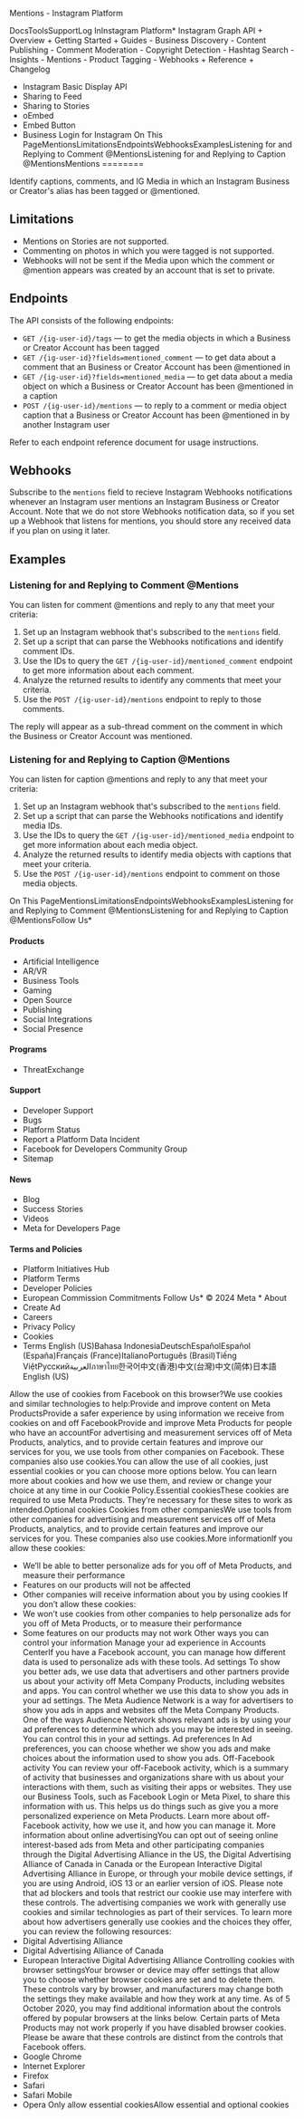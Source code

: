Mentions - Instagram Platform

DocsToolsSupportLog InInstagram Platform* Instagram Graph API
	+ Overview
	+ Getting Started
	+ Guides
		- Business Discovery
		- Content Publishing
		- Comment Moderation
		- Copyright Detection
		- Hashtag Search
		- Insights
		- Mentions
		- Product Tagging
		- Webhooks
	+ Reference
	+ Changelog
* Instagram Basic Display API
* Sharing to Feed
* Sharing to Stories
* oEmbed
* Embed Button
* Business Login for Instagram
On This PageMentionsLimitationsEndpointsWebhooksExamplesListening for and Replying to Comment @MentionsListening for and Replying to Caption @MentionsMentions
========

Identify captions, comments, and IG Media in which an Instagram Business or Creator's alias has been tagged or @mentioned.

Limitations
-----------

* Mentions on Stories are not supported.
* Commenting on photos in which you were tagged is not supported.
* Webhooks will not be sent if the Media upon which the comment or @mention appears was created by an account that is set to private.

Endpoints
---------

The API consists of the following endpoints:

* `GET /{ig-user-id}/tags` — to get the media objects in which a Business or Creator Account has been tagged
* `GET /{ig-user-id}?fields=mentioned_comment` — to get data about a comment that an Business or Creator Account has been @mentioned in
* `GET /{ig-user-id}?fields=mentioned_media` — to get data about a media object on which a Business or Creator Account has been @mentioned in a caption
* `POST /{ig-user-id}/mentions` — to reply to a comment or media object caption that a Business or Creator Account has been @mentioned in by another Instagram user

Refer to each endpoint reference document for usage instructions.

Webhooks
--------

Subscribe to the `mentions` field to recieve Instagram Webhooks notifications whenever an Instagram user mentions an Instagram Business or Creator Account. Note that we do not store Webhooks notification data, so if you set up a Webhook that listens for mentions, you should store any received data if you plan on using it later.

Examples
--------

### Listening for and Replying to Comment @Mentions

You can listen for comment @mentions and reply to any that meet your criteria:

1. Set up an Instagram webhook that's subscribed to the `mentions` field.
2. Set up a script that can parse the Webhooks notifications and identify comment IDs.
3. Use the IDs to query the `GET /{ig-user-id}/mentioned_comment` endpoint to get more information about each comment.
4. Analyze the returned results to identify any comments that meet your criteria.
5. Use the `POST /{ig-user-id}/mentions` endpoint to reply to those comments.

The reply will appear as a sub-thread comment on the comment in which the Business or Creator Account was mentioned.

### Listening for and Replying to Caption @Mentions

You can listen for caption @mentions and reply to any that meet your criteria:

1. Set up an Instagram webhook that's subscribed to the `mentions` field.
2. Set up a script that can parse the Webhooks notifications and identify media IDs.
3. Use the IDs to query the `GET /{ig-user-id}/mentioned_media` endpoint to get more information about each media object.
4. Analyze the returned results to identify media objects with captions that meet your criteria.
5. Use the `POST /{ig-user-id}/mentions` endpoint to comment on those media objects.

On This PageMentionsLimitationsEndpointsWebhooksExamplesListening for and Replying to Comment @MentionsListening for and Replying to Caption @MentionsFollow Us* 
#### Products
* Artificial Intelligence
* AR/VR
* Business Tools
* Gaming
* Open Source
* Publishing
* Social Integrations
* Social Presence
#### Programs
* ThreatExchange
#### Support
* Developer Support
* Bugs
* Platform Status
* Report a Platform Data Incident
* Facebook for Developers Community Group
* Sitemap
#### News
* Blog
* Success Stories
* Videos
* Meta for Developers Page
#### Terms and Policies
* Platform Initiatives Hub
* Platform Terms
* Developer Policies
* European Commission Commitments
Follow Us* 
 © 2024 Meta * About
* Create Ad
* Careers
* Privacy Policy
* Cookies
* Terms
English (US)Bahasa IndonesiaDeutschEspañolEspañol (España)Français (France)ItalianoPortuguês (Brasil)Tiếng ViệtРусскийالعربيةภาษาไทย한국어中文(香港)中文(台灣)中文(简体)日本語English (US)

Allow the use of cookies from Facebook on this browser?We use cookies and similar technologies to help:Provide and improve content on Meta ProductsProvide a safer experience by using information we receive from cookies on and off FacebookProvide and improve Meta Products for people who have an accountFor advertising and measurement services off of Meta Products, analytics, and to provide certain features and improve our services for you, we use tools from other companies on Facebook. These companies also use cookies.You can allow the use of all cookies, just essential cookies or you can choose more options below. You can learn more about cookies and how we use them, and review or change your choice at any time in our Cookie Policy.Essential cookiesThese cookies are required to use Meta Products. They’re necessary for these sites to work as intended.Optional cookies
Cookies from other companiesWe use tools from other companies for advertising and measurement services off of Meta Products, analytics, and to provide certain features and improve our services for you. These companies also use cookies.More informationIf you allow these cookies:
* We’ll be able to better personalize ads for you off of Meta Products, and measure their performance
* Features on our products will not be affected
* Other companies will receive information about you by using cookies
If you don’t allow these cookies:
* We won’t use cookies from other companies to help personalize ads for you off of Meta Products, or to measure their performance
* Some features on our products may not work
Other ways you can control your information
Manage your ad experience in Accounts CenterIf you have a Facebook account, you can manage how different data is used to personalize ads with these tools.
Ad settings
To show you better ads, we use data that advertisers and other partners provide us about your activity off Meta Company Products, including websites and apps. You can control whether we use this data to show you ads in your ad settings.
The Meta Audience Network is a way for advertisers to show you ads in apps and websites off the Meta Company Products. One of the ways Audience Network shows relevant ads is by using your ad preferences to determine which ads you may be interested in seeing. You can control this in your ad settings.
Ad preferences
In Ad preferences, you can choose whether we show you ads and make choices about the information used to show you ads.
Off-Facebook activity
You can review your off-Facebook activity, which is a summary of activity that businesses and organizations share with us about your interactions with them, such as visiting their apps or websites. They use our Business Tools, such as Facebook Login or Meta Pixel, to share this information with us. This helps us do things such as give you a more personalized experience on Meta Products. Learn more about off-Facebook activity, how we use it, and how you can manage it.
More information about online advertisingYou can opt out of seeing online interest-based ads from Meta and other participating companies through the Digital Advertising Alliance in the US, the Digital Advertising Alliance of Canada in Canada or the European Interactive Digital Advertising Alliance in Europe, or through your mobile device settings, if you are using Android, iOS 13 or an earlier version of iOS. Please note that ad blockers and tools that restrict our cookie use may interfere with these controls.
The advertising companies we work with generally use cookies and similar technologies as part of their services. To learn more about how advertisers generally use cookies and the choices they offer, you can review the following resources:
* Digital Advertising Alliance
* Digital Advertising Alliance of Canada
* European Interactive Digital Advertising Alliance
Controlling cookies with browser settingsYour browser or device may offer settings that allow you to choose whether browser cookies are set and to delete them. These controls vary by browser, and manufacturers may change both the settings they make available and how they work at any time. As of 5 October 2020, you may find additional information about the controls offered by popular browsers at the links below. Certain parts of Meta Products may not work properly if you have disabled browser cookies. Please be aware that these controls are distinct from the controls that Facebook offers.
* Google Chrome
* Internet Explorer
* Firefox
* Safari
* Safari Mobile
* Opera
Only allow essential cookiesAllow essential and optional cookies